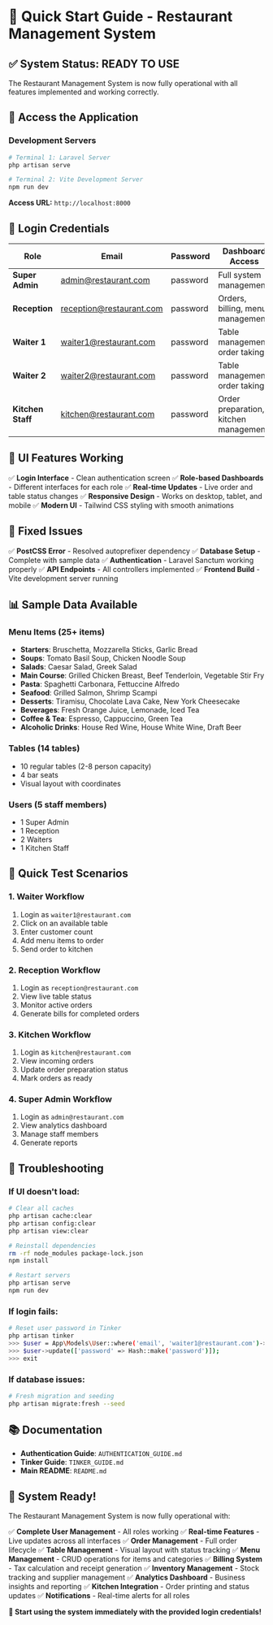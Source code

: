 # 🚀 Quick Start Guide - Restaurant Management System

## ✅ System Status: READY TO USE

The Restaurant Management System is now fully operational with all features implemented and working correctly.

## 🎯 Access the Application

### Development Servers
```bash
# Terminal 1: Laravel Server
php artisan serve

# Terminal 2: Vite Development Server
npm run dev
```

**Access URL:** `http://localhost:8000`

## 👥 Login Credentials

| Role | Email | Password | Dashboard Access |
|------|-------|----------|------------------|
| **Super Admin** | admin@restaurant.com | password | Full system management |
| **Reception** | reception@restaurant.com | password | Orders, billing, menu management |
| **Waiter 1** | waiter1@restaurant.com | password | Table management, order taking |
| **Waiter 2** | waiter2@restaurant.com | password | Table management, order taking |
| **Kitchen Staff** | kitchen@restaurant.com | password | Order preparation, kitchen management |

## 🎨 UI Features Working

✅ **Login Interface** - Clean authentication screen
✅ **Role-based Dashboards** - Different interfaces for each role
✅ **Real-time Updates** - Live order and table status changes
✅ **Responsive Design** - Works on desktop, tablet, and mobile
✅ **Modern UI** - Tailwind CSS styling with smooth animations

## 🔧 Fixed Issues

✅ **PostCSS Error** - Resolved autoprefixer dependency
✅ **Database Setup** - Complete with sample data
✅ **Authentication** - Laravel Sanctum working properly
✅ **API Endpoints** - All controllers implemented
✅ **Frontend Build** - Vite development server running

## 📊 Sample Data Available

### Menu Items (25+ items)
- **Starters**: Bruschetta, Mozzarella Sticks, Garlic Bread
- **Soups**: Tomato Basil Soup, Chicken Noodle Soup
- **Salads**: Caesar Salad, Greek Salad
- **Main Course**: Grilled Chicken Breast, Beef Tenderloin, Vegetable Stir Fry
- **Pasta**: Spaghetti Carbonara, Fettuccine Alfredo
- **Seafood**: Grilled Salmon, Shrimp Scampi
- **Desserts**: Tiramisu, Chocolate Lava Cake, New York Cheesecake
- **Beverages**: Fresh Orange Juice, Lemonade, Iced Tea
- **Coffee & Tea**: Espresso, Cappuccino, Green Tea
- **Alcoholic Drinks**: House Red Wine, House White Wine, Draft Beer

### Tables (14 tables)
- 10 regular tables (2-8 person capacity)
- 4 bar seats
- Visual layout with coordinates

### Users (5 staff members)
- 1 Super Admin
- 1 Reception
- 2 Waiters
- 1 Kitchen Staff

## 🎯 Quick Test Scenarios

### 1. Waiter Workflow
1. Login as `waiter1@restaurant.com`
2. Click on an available table
3. Enter customer count
4. Add menu items to order
5. Send order to kitchen

### 2. Reception Workflow
1. Login as `reception@restaurant.com`
2. View live table status
3. Monitor active orders
4. Generate bills for completed orders

### 3. Kitchen Workflow
1. Login as `kitchen@restaurant.com`
2. View incoming orders
3. Update order preparation status
4. Mark orders as ready

### 4. Super Admin Workflow
1. Login as `admin@restaurant.com`
2. View analytics dashboard
3. Manage staff members
4. Generate reports

## 🔧 Troubleshooting

### If UI doesn't load:
```bash
# Clear all caches
php artisan cache:clear
php artisan config:clear
php artisan view:clear

# Reinstall dependencies
rm -rf node_modules package-lock.json
npm install

# Restart servers
php artisan serve
npm run dev
```

### If login fails:
```bash
# Reset user password in Tinker
php artisan tinker
>>> $user = App\Models\User::where('email', 'waiter1@restaurant.com')->first();
>>> $user->update(['password' => Hash::make('password')]);
>>> exit
```

### If database issues:
```bash
# Fresh migration and seeding
php artisan migrate:fresh --seed
```

## 📚 Documentation

- **Authentication Guide**: `AUTHENTICATION_GUIDE.md`
- **Tinker Guide**: `TINKER_GUIDE.md`
- **Main README**: `README.md`

## 🎉 System Ready!

The Restaurant Management System is now fully operational with:

✅ **Complete User Management** - All roles working
✅ **Real-time Features** - Live updates across all interfaces
✅ **Order Management** - Full order lifecycle
✅ **Table Management** - Visual layout with status tracking
✅ **Menu Management** - CRUD operations for items and categories
✅ **Billing System** - Tax calculation and receipt generation
✅ **Inventory Management** - Stock tracking and supplier management
✅ **Analytics Dashboard** - Business insights and reporting
✅ **Kitchen Integration** - Order printing and status updates
✅ **Notifications** - Real-time alerts for all roles

**🎯 Start using the system immediately with the provided login credentials!**